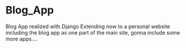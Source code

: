 # Blog_App
Blog App realized with Django
Extending now to a personal website including the blog app as one part of the main site, gonna include some more apps....
